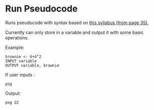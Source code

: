 # Run Pseudocode

Runs pseudocode with syntax based on [this syllabus (from page 35).](https://www.cambridgeinternational.org/Images/595444-2023-2025-syllabus.pdf) 

Currently can only store in a variable and output it with some basic operations.

Example:
```
brownie <- 6+4^2
INPUT variable
OUTPUT variable, brownie
```
If user inputs :
```
pog
```

Output:
```
pog 22
```
